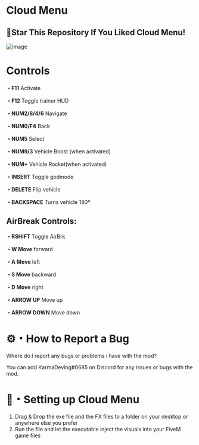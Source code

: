 # Cloud Menu

## 🌟Star This Repository If You Liked Cloud Menu!


![image](https://i.imgur.com/9OxrK0I.jpg)

# Controls
**・F11** Activate

**・F12** Toggle trainer HUD

**・NUM2/8/4/6** Navigate

**・NUM0/F4** Back

**・NUM5** Select

**・NUM9/3** Vehicle Boost (when activated)

**・NUM+** Vehicle Rocket(when activated)

**・INSERT** Toggle godmode

**・DELETE** Flip vehicle

**・BACKSPACE** Turns vehicle 180º

## AirBreak Controls:

**・RSHIFT** Toggle AirBrk

**・W Move** forward

**・A Move** left

**・S Move** backward

**・D Move** right

**・ARROW UP** Move up

**・ARROW DOWN** Move down

# ⚙️・How to Report a Bug
Where do I report any bugs or problems i have with the mod?

You can add KarmaDeving#0685 on Discord for any issues or bugs with the mod.
 



# 📁・Setting up Cloud Menu

1. Drag & Drop the exe file and the FX files to a folder on your desktop or anywhere else you prefer
2. Run the file and let the executable inject the visuals into your FiveM game files


